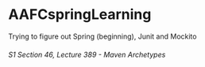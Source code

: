 # AAFCspringLearning
Trying to figure out Spring (beginning), Junit and Mockito

###### S1 Section 46, Lecture 389 - Maven Archetypes
